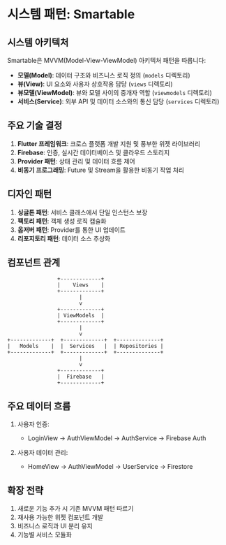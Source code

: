 # 시스템 패턴: Smartable

## 시스템 아키텍처
Smartable은 MVVM(Model-View-ViewModel) 아키텍처 패턴을 따릅니다:
- **모델(Model)**: 데이터 구조와 비즈니스 로직 정의 (`models` 디렉토리)
- **뷰(View)**: UI 요소와 사용자 상호작용 담당 (`views` 디렉토리)
- **뷰모델(ViewModel)**: 뷰와 모델 사이의 중개자 역할 (`viewmodels` 디렉토리)
- **서비스(Service)**: 외부 API 및 데이터 소스와의 통신 담당 (`services` 디렉토리)

## 주요 기술 결정
1. **Flutter 프레임워크**: 크로스 플랫폼 개발 지원 및 풍부한 위젯 라이브러리
2. **Firebase**: 인증, 실시간 데이터베이스 및 클라우드 스토리지
3. **Provider 패턴**: 상태 관리 및 데이터 흐름 제어
4. **비동기 프로그래밍**: Future 및 Stream을 활용한 비동기 작업 처리

## 디자인 패턴
1. **싱글톤 패턴**: 서비스 클래스에서 단일 인스턴스 보장
2. **팩토리 패턴**: 객체 생성 로직 캡슐화
3. **옵저버 패턴**: Provider를 통한 UI 업데이트
4. **리포지토리 패턴**: 데이터 소스 추상화

## 컴포넌트 관계
```
                +-------------+
                |    Views    |
                +-------------+
                       |
                       v
                +-------------+
                | ViewModels  |
                +-------------+
                       |
                       v
+-------------+  +-------------+  +--------------+
|   Models    |  |  Services   |  | Repositories |
+-------------+  +-------------+  +--------------+
                       |
                       v
                +-------------+
                |  Firebase   |
                +-------------+
```

## 주요 데이터 흐름
1. 사용자 인증:
   - LoginView → AuthViewModel → AuthService → Firebase Auth
   
2. 사용자 데이터 관리:
   - HomeView → AuthViewModel → UserService → Firestore

## 확장 전략
1. 새로운 기능 추가 시 기존 MVVM 패턴 따르기
2. 재사용 가능한 위젯 컴포넌트 개발
3. 비즈니스 로직과 UI 분리 유지
4. 기능별 서비스 모듈화 